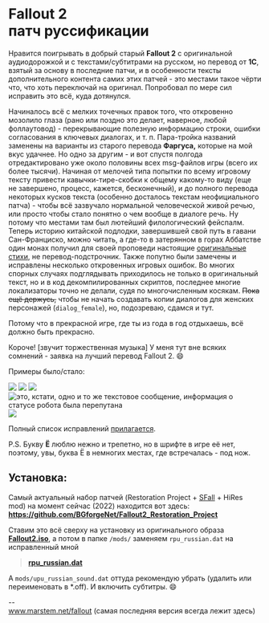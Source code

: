 # Fallout 2<br>патч руссификации

Нравится поигрывать в добрый старый **Fallout 2** с оригинальной аудиодорожкой и с текстами/субтитрами на русском, но перевод от **1С**, взятый за основу в последние патчи, и в особенности тексты дополнительного контента самих этих патчей - это местами такое чёрти что, что хоть переключай на оригинал. Попробовал по мере сил исправить это всё, куда дотянулся.

Начиналось всё с мелких точечных правок того, что откровенно мозолило глаза (рано или поздно это делает, наверное, любой фоллаутовод) - перекрывающие полезную информацию строки, ошибки согласования в ключевых диалогах, и т. п. Пара-тройка названий заменены на варианты из старого перевода **Фаргуса,** которые на мой вкус удачнее. Но одно за другим - и вот спустя полгода отредактировано уже около половины всех msg-файлов игры (всего их более тысячи). Начиная от мелочей типа попытки по всему игровому тексту привести кавычки-тире-скобки к общему какому-то виду (еще не завершено, процесс, кажется, бесконечный), и до полного перевода некоторых кусков текста (особенно досталось текстам неофициального патча) - чтобы всё зазвучало нормальной человеческой живой речью, или просто чтобы стало понятно о чем вообще в диалоге речь. Ну потому что местами там был лютейший филологический фейспалм. Теперь историю китайской подлодки, завершившей свой путь в гавани Сан-Франциско, можно читать, а где-то в затерянном в горах Аббатстве один монах получил для своей проповеди настоящие [оригинальные стихи](https://github.com/marstem/fallout2_russian/blob/main/extra/diff_abmatt_sm.gif), не перевод-подстрочник. Также попутно были замечены и исправлены несколько откровенных игровых ошибок. Во многих спорных случаях подглядывать приходилось не только в оригинальный текст, но и в код декомпилированных скриптов, последнее многие локализаторы точно не делали, судя по многочисленным косякам.
~~Пока ещё держусь,~~ чтобы не начать создавать копии диалогов для женских персонажей (`dialog_female`), но, подозреваю, сдамся и тут.

Потому что в прекрасной игре, где ты из года в год отдыхаешь, всё должно быть прекрасно.

Короче! [звучит торжественная музыка] У меня тут вне всяких сомнений - заявка на лучший перевод Fallout 2. :smile:

Примеры было/стало:

![](https://github.com/marstem/fallout2_russian/blob/main/extra/diff_char.png) ![](https://github.com/marstem/fallout2_russian/blob/main/extra/diff_held.png)
![](https://github.com/marstem/fallout2_russian/blob/main/extra/diff_markus.png)
![](https://github.com/marstem/fallout2_russian/blob/main/extra/diff_skynet.png "это, кстати, одно и то же текстовое сообщение, информация о статусе робота была перепутана")
![](https://github.com/marstem/fallout2_russian/blob/main/extra/diff_mason1.png)

Полный список исправлений [прилагается](https://github.com/marstem/fallout2_russian/blob/main/extra/rpu_russian.dat_marstem.diff).

P.S. Букву **Ё** люблю нежно и трепетно, но в шрифте в игре её нет, поэтому, увы, буква Ё в немногих местах, где встречалась - под нож.

## Установка:

Самый актуальный набор патчей (Restoration Project + [SFall](https://github.com/phobos2077/sfall) + HiRes mod) на момент сейчас (2022) находится вот здесь:
**https://github.com/BGforgeNet/Fallout2_Restoration_Project**

Ставим это всё сверху на установку из оригинального образа **[Fallout2.iso](https://www.old-games.ru/game/download/get.php?fileid=16905&modal=1)**, а потом в папке `/mods/` заменяем `rpu_russian.dat` на исправленный мной
> **[rpu_russian.dat](https://github.com/marstem/fallout2_russian/releases/ "Скачать")**


А `mods/upu_russian_sound.dat` оттуда рекомендую убрать (удалить или переименовать в *.off). И включить субтитры. :smile:

-- <br>
www.marstem.net/fallout (самая последняя версия всегда лежит здесь)
